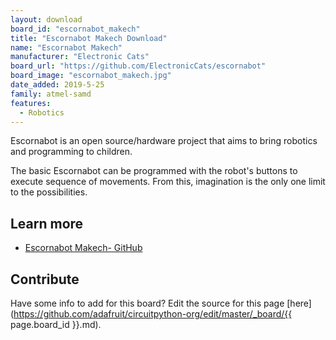 ```yaml
---
layout: download
board_id: "escornabot_makech"
title: "Escornabot Makech Download"
name: "Escornabot Makech"
manufacturer: "Electronic Cats"
board_url: "https://github.com/ElectronicCats/escornabot"
board_image: "escornabot_makech.jpg"
date_added: 2019-5-25
family: atmel-samd
features:
  - Robotics
---
```


Escornabot is an open source/hardware project that aims to bring robotics and programming to children.

The basic Escornabot can be programmed with the robot's buttons to execute sequence of movements. From this, imagination is the only one limit to the possibilities.

## Learn more
* [Escornabot Makech- GitHub](https://github.com/ElectronicCats/escornabot)

## Contribute

Have some info to add for this board? Edit the source for this page [here](https://github.com/adafruit/circuitpython-org/edit/master/_board/{{ page.board_id }}.md).
